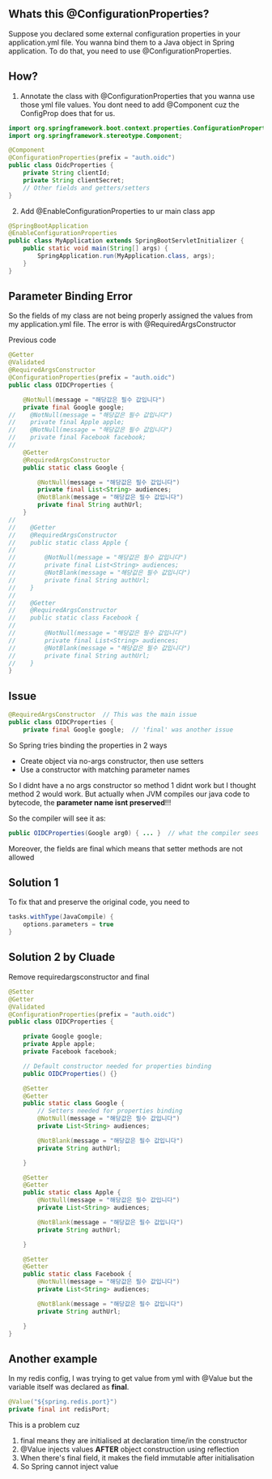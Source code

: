## Whats this @ConfigurationProperties?
Suppose you declared some external configuration properties in your application.yml file. You wanna bind them to a Java object in Spring application.
To do that, you need to use @ConfigurationProperties.

## How?
1) Annotate the class with @ConfigurationProperties that you wanna use those yml file values. You dont need to add @Component cuz the ConfigProp
does that for us.
```java
import org.springframework.boot.context.properties.ConfigurationProperties;
import org.springframework.stereotype.Component;

@Component
@ConfigurationProperties(prefix = "auth.oidc")
public class OidcProperties {
    private String clientId;
    private String clientSecret;
    // Other fields and getters/setters
}
```
2) Add @EnableConfigurationProperties to ur main class app
```java
@SpringBootApplication
@EnableConfigurationProperties
public class MyApplication extends SpringBootServletInitializer {
    public static void main(String[] args) {
        SpringApplication.run(MyApplication.class, args);
    }
}
```

## Parameter Binding Error
So the fields of my class are not being properly assigned the values from my application.yml file.
The error is with @RequiredArgsConstructor

Previous code
```java
@Getter
@Validated
@RequiredArgsConstructor
@ConfigurationProperties(prefix = "auth.oidc")
public class OIDCProperties {

    @NotNull(message = "해당값은 필수 값입니다")
    private final Google google;
//    @NotNull(message = "해당값은 필수 값입니다")
//    private final Apple apple;
//    @NotNull(message = "해당값은 필수 값입니다")
//    private final Facebook facebook;
//
    @Getter
    @RequiredArgsConstructor
    public static class Google {

        @NotNull(message = "해당값은 필수 값입니다")
        private final List<String> audiences;
        @NotBlank(message = "해당값은 필수 값입니다")
        private final String authUrl;
    }
//
//    @Getter
//    @RequiredArgsConstructor
//    public static class Apple {
//
//        @NotNull(message = "해당값은 필수 값입니다")
//        private final List<String> audiences;
//        @NotBlank(message = "해당값은 필수 값입니다")
//        private final String authUrl;
//    }
//
//    @Getter
//    @RequiredArgsConstructor
//    public static class Facebook {
//
//        @NotNull(message = "해당값은 필수 값입니다")
//        private final List<String> audiences;
//        @NotBlank(message = "해당값은 필수 값입니다")
//        private final String authUrl;
//    }
}
```

## Issue
```java
@RequiredArgsConstructor  // This was the main issue
public class OIDCProperties {
    private final Google google;  // 'final' was another issue
```

So Spring tries binding the properties in 2 ways
- Create object via no-args constructor, then use setters
- Use a constructor with matching parameter names

So I didnt have a no args constructor so method 1 didnt work but I thought method 2 would work.
But actually when JVM compiles our java code to bytecode, the **parameter name isnt preserved**!!! 

So the compiler will see it as: 
```java
public OIDCProperties(Google arg0) { ... }  // what the compiler sees
```

Moreover, the fields are final which means that setter methods are not allowed

## Solution 1
To fix that and preserve the original code, you need to 
```gradle
tasks.withType(JavaCompile) {
    options.parameters = true
}
```

## Solution 2 by Cluade
Remove requiredargsconstructor and final 

```java
@Setter
@Getter
@Validated
@ConfigurationProperties(prefix = "auth.oidc")
public class OIDCProperties {

    private Google google;
    private Apple apple;
    private Facebook facebook;

    // Default constructor needed for properties binding
    public OIDCProperties() {}

    @Setter
    @Getter
    public static class Google {
        // Setters needed for properties binding
        @NotNull(message = "해당값은 필수 값입니다")
        private List<String> audiences;

        @NotBlank(message = "해당값은 필수 값입니다")
        private String authUrl;

    }

    @Setter
    @Getter
    public static class Apple {
        @NotNull(message = "해당값은 필수 값입니다")
        private List<String> audiences;

        @NotBlank(message = "해당값은 필수 값입니다")
        private String authUrl;

    }

    @Setter
    @Getter
    public static class Facebook {
        @NotNull(message = "해당값은 필수 값입니다")
        private List<String> audiences;

        @NotBlank(message = "해당값은 필수 값입니다")
        private String authUrl;

    }
}
```

## Another example
In my redis config, I was trying to get value from yml with @Value but the variable itself was declared as **final**.
```java
@Value("${spring.redis.port}")
private final int redisPort;
```

This is a problem cuz
1) final means they are initialised at declaration time/in the constructor
2) @Value injects values **AFTER** object construction using reflection
3) When there's final field, it makes the field immutable after initialisation
4) So Spring cannot inject value  
